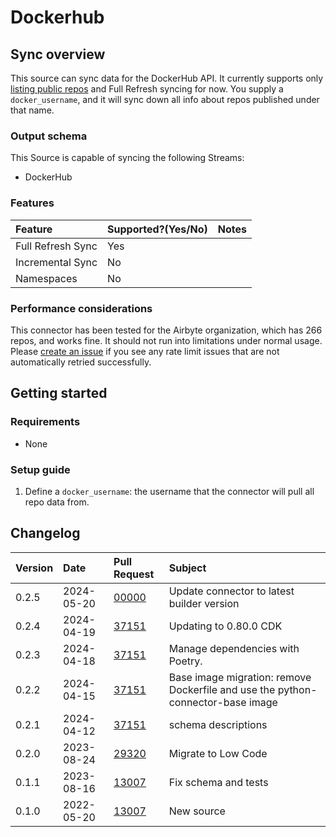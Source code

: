 # Dockerhub

## Sync overview

This source can sync data for the DockerHub API. It currently supports only [listing public repos](https://github.com/airbytehq/airbyte/issues/12773) and Full Refresh syncing for now. You supply a `docker_username`, and it will sync down all info about repos published under that name.

### Output schema

This Source is capable of syncing the following Streams:

- DockerHub

### Features

| Feature           | Supported?\(Yes/No\) | Notes |
| :---------------- | :------------------- | :---- |
| Full Refresh Sync | Yes                  |       |
| Incremental Sync  | No                   |       |
| Namespaces        | No                   |       |

### Performance considerations

This connector has been tested for the Airbyte organization, which has 266 repos, and works fine. It should not run into limitations under normal usage. Please [create an issue](https://github.com/airbytehq/airbyte/issues) if you see any rate limit issues that are not automatically retried successfully.

## Getting started

### Requirements

- None

### Setup guide

1. Define a `docker_username`: the username that the connector will pull all repo data from.

## Changelog

| Version | Date       | Pull Request                                             | Subject                                                                         |
| :------ | :--------- | :------------------------------------------------------- | :------------------------------------------------------------------------------ |
| 0.2.5   | 2024-05-20 | [00000](https://github.com/airbytehq/airbyte/pull/00000) | Update connector to latest builder version                                      |
| 0.2.4   | 2024-04-19 | [37151](https://github.com/airbytehq/airbyte/pull/37151) | Updating to 0.80.0 CDK                                                          |
| 0.2.3   | 2024-04-18 | [37151](https://github.com/airbytehq/airbyte/pull/37151) | Manage dependencies with Poetry.                                                |
| 0.2.2   | 2024-04-15 | [37151](https://github.com/airbytehq/airbyte/pull/37151) | Base image migration: remove Dockerfile and use the python-connector-base image |
| 0.2.1   | 2024-04-12 | [37151](https://github.com/airbytehq/airbyte/pull/37151) | schema descriptions                                                             |
| 0.2.0   | 2023-08-24 | [29320](https://github.com/airbytehq/airbyte/pull/29320) | Migrate to Low Code                                                             |
| 0.1.1   | 2023-08-16 | [13007](https://github.com/airbytehq/airbyte/pull/13007) | Fix schema and tests                                                            |
| 0.1.0   | 2022-05-20 | [13007](https://github.com/airbytehq/airbyte/pull/13007) | New source                                                                      |
